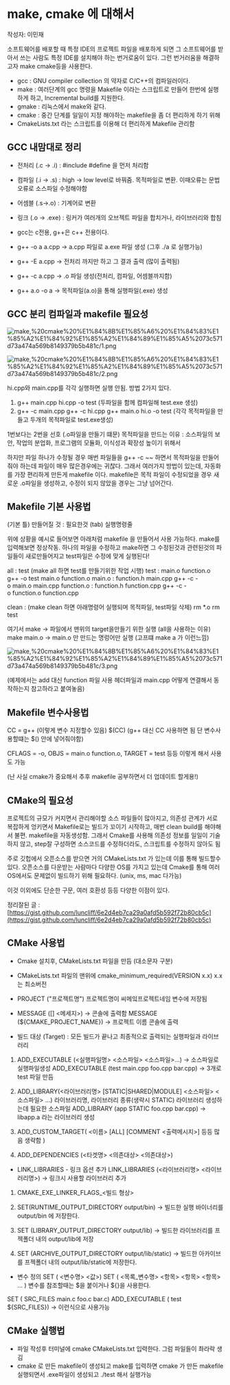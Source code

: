 # make, cmake 에 대해서

작성자: 이민재

소프트웨어를 배포할 때 특정 IDE의 프로젝트 파일을 배포하게 되면 그 소프트웨어를 받아서 쓰는 사람도 특정 IDE를 설치해야 하는 번거로움이 있다. 그런 번거러움을 해결하고자 make cmake등을 사용한다.

- gcc : GNU compiler collection 의 약자로 C/C++의 컴파일러이다.
- make :  여러단계의 gcc 명령을 Makefile 이라는 스크립트로 만들어 한번에 실행하게 하고, Incremental build를 지원한다.
- gmake : 리눅스에서 make와 같다.
- cmake : 중간 단계를 일일이 지정 해야하는 makefile을 좀 더 편리하게 하기 위해
- CmakeLists.txt 라는 스크립트를 이용해 더 편리하게 Makefile 관리함

## GCC 내맘대로 정리

- 전처리 (.c → .i) : #include #define 을 먼저 처리함
- 컴파일 (.i → .s) : high → low level로 바꿔줌. 목적파일로 변환. 이때오류는 문법오류로 소스파일 수정해야함
- 어셈블 (.s→.o) : 기계어로 변환
- 링크 (.o → .exe) : 링커가 여러개의 오브젝트 파일을 합치거나, 라이브러리와 합침

- gcc는 c전용, g++은 c++ 전용이다.
- g++ -o a a.cpp → a.cpp 파일로 a.exe 파일 생성 (그후 ./a 로 실행가능)
- g++ -E a.cpp → 전처리 까지만 하고 그 결과 출력 (많이 출력됨)
- g++ -c a.cpp -> .o 파일 생성(전처리, 컴파일, 어셈블까지함)
- g++ a.o -o a → 목적파일(a.o)을 통해 실행파일(.exe) 생성

## GCC 분리 컴파일과 makefile 필요성

![make,%20cmake%20%E1%84%8B%E1%85%A6%20%E1%84%83%E1%85%A2%E1%84%92%E1%85%A2%E1%84%89%E1%85%A5%2073c571d73a474a569b8149379b5b481c/1.png](make,%20cmake%20%E1%84%8B%E1%85%A6%20%E1%84%83%E1%85%A2%E1%84%92%E1%85%A2%E1%84%89%E1%85%A5%2073c571d73a474a569b8149379b5b481c/1.png)

![make,%20cmake%20%E1%84%8B%E1%85%A6%20%E1%84%83%E1%85%A2%E1%84%92%E1%85%A2%E1%84%89%E1%85%A5%2073c571d73a474a569b8149379b5b481c/2.png](make,%20cmake%20%E1%84%8B%E1%85%A6%20%E1%84%83%E1%85%A2%E1%84%92%E1%85%A2%E1%84%89%E1%85%A5%2073c571d73a474a569b8149379b5b481c/2.png)

hi.cpp와 main.cpp를 각각 실행하면 실행 안됨. 방법 2가지 있다.

1. g++ main.cpp hi.cpp -o test (두파일을 함께 컴파일해 test.exe 생성)
2. g++ -c main.cpp
g++ -c hi.cpp
g++ main.o hi.o -o test (각각 목적파일을 만들고 두개의 목적파일로 test.exe생성)

1번보다는 2번을 선호 (.o파일을 만들기 떄문)
목적파일을 만드는 이유 : 소스파일의 보안, 작업의 분업화, 프로그램의 모듈화, 이식성과 확장성 높이기 위해서

하지만 파일 하나가 수정될 경우 매번 파일들을 g++ -c ~~ 하면서 목적파일을 만들어 줘야 하는데 파일이 매우 많은경우에는 귀찮다. 그래서 여러가지 방법이 있는데, 자동화를 가장 편리하게 만든게 makefile 이다. makefile은 목적 파일이 수정되었을 경우 새로운 .o파일을 생성하고, 수정이 되지 않았을 경우는 그냥 넘어간다. 

## Makefile 기본 사용법

(기본 틀) 
만들어질 것 : 필요한것
(tab)     실행명령줄

위에 상황을 예시로 들어보면 아래처럼 makefile 을 만들어서 사용 가능하다. make를 입력해보면 정상작동. 하나의 파일을 수정하고 make하면 그 수정된것과 관련된것의 파일들이 새로만들어지고 test파일은 수정에 맞게 실행된다! 

all : test                    (make all 하면 test를 만들기위한 작업 시행)
test : main.o function.o
    g++ -o test main.o function.o
main.o : function.h main.cpp
    g++ -c -o main.o main.cpp
function.o : function.h function.cpp
    g++ -c -o function.o function.cpp

clean :                         (make clean 하면 아래명령어 실행되며 목적파일, test파일 삭제)
    rm *.o
    rm test

여기서 make → 파일에서 맨위의 target을만들기 위한 실행 (all을 사용하는 이유)
 make main.o → main.o 만 만드는 명렁어만 실행 (고프떄 make a 가 이런느낌)

![make,%20cmake%20%E1%84%8B%E1%85%A6%20%E1%84%83%E1%85%A2%E1%84%92%E1%85%A2%E1%84%89%E1%85%A5%2073c571d73a474a569b8149379b5b481c/3.png](make,%20cmake%20%E1%84%8B%E1%85%A6%20%E1%84%83%E1%85%A2%E1%84%92%E1%85%A2%E1%84%89%E1%85%A5%2073c571d73a474a569b8149379b5b481c/3.png)

(예제에서는 add 대신 function 파일 사용 헤더파일과 main.cpp 어떻게 연결해서 동작하는지 참고하라고 붙여놓음)

## Makefile 변수사용법

CC = g++                    (이렇게 변수 지정할수 있음)
$(CC)                         (g++ 대신 CC 사용하면 됨 단 변수사용할떄는 $() 안에 넣어줘야함)

CFLAGS = -o, OBJS = main.o function.o, TARGET = test 등등 이렇게 해서 사용도 가능

(난 사실 cmake가 중요해서 추후 makefile 공부하면서 더 업데이트 할게용!)

## CMake의 필요성

프로젝트의 규모가 커지면서 관리해야할 소스 파일들이 많아지고, 의존성 관계가 서로 복잡하게 엉키면서 Makefile로는 빌드가 꼬이기 시작하고, 매번 clean build를 해야해서 불편. makefile을 자동생성함. 그래서 Cmake를 사용해 의존성 정보를 일일이 기술하지 않고, step잘 구성하면 소스코드를 수정하더라도, 스크립트를 수정하지 않아도 됨

주로 깃헙에서 오픈소스를 받으면 거의 CMakeLists.txt 가 있는데 이를 통해 빌드할수 있다. 오픈소스를 다운받는 사람마다 다양한 OS를 가지고 있는데 Cmake를 통해 여러 OS에서도 문제없이 빌드하기 위해 필요하다. (unix, ms, mac 다가능)

이것 이외에도 단순한 구문, 여러 호환성 등등 다양한 이점이 있다.

정리잘된 글 : [https://gist.github.com/luncliff/6e2d4eb7ca29a0afd5b592f72b80cb5c](https://gist.github.com/luncliff/6e2d4eb7ca29a0afd5b592f72b80cb5c)

## CMake 사용법

- Cmake 설치후, CMakeLists.txt 파일을 만듬 (대소문자 구분)
- CMakeLists.txt 파일의 맨위에 cmake_minimum_required(VERSION x.x) x.x는 최소버전
- PROJECT ("프로젝트명") 프로젝트명이 씨메잌프로젝트네임 변수에 저장됨
- MESSAGE ([<Type>] <메세지>) → 콘솔에 출력함
MESSAGE (${CMAKE_PROJECT_NAME})  → 프로젝트 이름 콘솔에 출력

- 빌드 대상 (Target) : 모든 빌드가 끝나고 최종적으로 출력되는 실행파일과 라이브러리

1. ADD_EXECUTABLE (<실행파일명> <소스파일> <소스파일>...) → 소스파일로 실행파일생성
ADD_EXECUTABLE (test main.cpp foo.cpp bar.cpp) → 3개로 test 파일 만듬

2. ADD_LIBRARY(<라이브러리명> [STATIC|SHARED|MODULE] <소스파일> <소스파일> ...) 라이브러리명, 라이브러리 종류(생략시 STATIC) 라이브러리 생성하는데 필요한 소스파일
ADD_LIBRARY (app STATIC foo.cpp bar.cpp) → libapp.a 라는 라이브러리 생성

3. ADD_CUSTOM_TARGET(
    <이름> [ALL]
    [COMMENT <출력메시지>] 등등 많음 생략함
)

4. ADD_DEPENDENCIES (<타겟명> <의존대상> <의존대상>)
- LINK_LIBRARIES - 링크 옵션 추가
LINK_LIBRARIES (<라이브러리명> <라이브러리명>) → 링크시 사용할 라이브러리 추가

1. CMAKE_EXE_LINKER_FLAGS_<빌드 형상> 

2.  SET(RUNTIME_OUTPUT_DIRECTORY output/bin) → 빌드한 실행 바이너리를 output/bin 에 저장한다.

3. SET (LIBRARY_OUTPUT_DIRECTORY output/lib) → 빌드한 라이브러리를 프젝폴더 내의 output/lib에 저장

4. SET (ARCHIVE_OUTPUT_DIRECTORY output/lib/static) → 빌드한 아카이브를 프젝폴더 내의 output/lib/static에 저장한다.
- 변수 정의 
SET ( <변수명> <값>)
SET ( <목록_변수명> <항목> <항목> <항목> ... ) 
변수를 참조할때는 $을 붙이거나 ${}을 사용한다.

SET ( SRC_FILES main.c foo.c bar.c)
ADD_EXECUTABLE ( test ${SRC_FILES}) → 이런식으로 사용가능

## CMake 실행법

- 파일 작성후 터미널에 cmake CMakeLists.txt 입력한다. 그럼 파일들이 촤라락 생김
- cmake 로 만든 makefile이 생성되고 make를 입력하면 cmake 가 만든 makefile 실행되면서 .exe파일이 생성되고 ./test 해서 실행가능